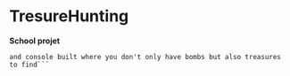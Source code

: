 # TresureHunting
**School projet**
```The goal was to create a Minesweeper game that is recursive
and console built where you don't only have bombs but also treasures to find```
